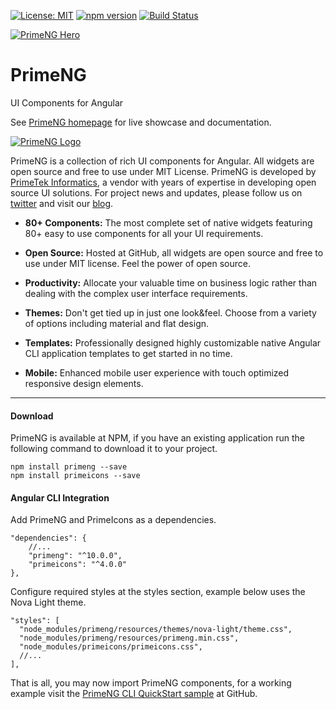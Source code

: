 
[![License: MIT](https://img.shields.io/badge/License-MIT-yellow.svg)](https://opensource.org/licenses/MIT)
[![npm version](https://badge.fury.io/js/primeng.svg)](https://badge.fury.io/js/primeng)
[![Build Status](https://travis-ci.org/primefaces/primeng.svg?branch=master)](https://travis-ci.org/primefaces/primeng)

[![PrimeNG Hero](https://www.primefaces.org/wp-content/uploads/2020/03/primeng-github-02032020.jpg "PrimeNG Hero")](https://www.primefaces.org/primeng)

# PrimeNG

UI Components for Angular

See [PrimeNG homepage](http://www.primefaces.org/primeng) for live showcase and documentation.

[![PrimeNG Logo](https://www.primefaces.org/wp-content/uploads/2018/05/primeng-sidebar.svg "PrimeNG")](https://www.primefaces.org/primeng)

PrimeNG is a collection of rich UI components for Angular. All widgets are open source and free to use under MIT License. PrimeNG is developed by [PrimeTek Informatics](http://www.primetek.com.tr), a vendor with years of expertise in developing open source UI solutions. For project news and updates, please follow us on [twitter](https://twitter.com/prime_ng) and visit our [blog](https://www.primefaces.org/blog).

 - **80+ Components:** The most complete set of native widgets featuring 80+
   easy to use components for all your UI requirements.

- **Open Source:** Hosted at GitHub, all widgets are open source and free to use under MIT license. Feel the power of open source.

- **Productivity:** Allocate your valuable time on business logic rather than dealing with the complex user interface requirements.

- **Themes:** Don't get tied up in just one look&feel. Choose from a variety of options including material and flat design.

- **Templates:** Professionally designed highly customizable native Angular CLI application templates to get started in no time.

- **Mobile:** Enhanced mobile user experience with touch optimized responsive design elements.

---

#### Download

PrimeNG is available at NPM, if you have an existing application run the following command to download it to your project.

```
npm install primeng --save
npm install primeicons --save
```

#### Angular CLI Integration

Add PrimeNG and PrimeIcons as a dependencies.

```
"dependencies": {
    //...
    "primeng": "^10.0.0",
    "primeicons": "^4.0.0"
},
```

Configure required styles at the styles section, example below uses the Nova Light theme.

```
"styles": [
  "node_modules/primeng/resources/themes/nova-light/theme.css",
  "node_modules/primeng/resources/primeng.min.css",
  "node_modules/primeicons/primeicons.css",
  //...
],
```

That is all, you may now import PrimeNG components, for a working example visit the [PrimeNG CLI QuickStart sample](https://github.com/primefaces/primeng-quickstart-cli) at GitHub.
